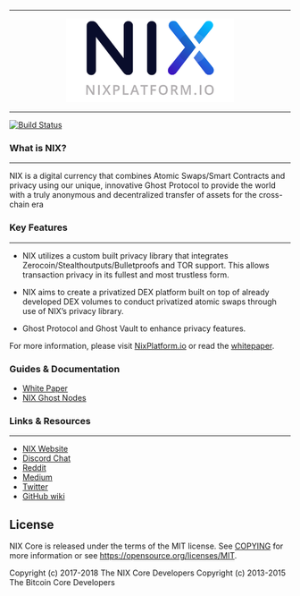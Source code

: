 <hr />
<div align="center">
    <img src="images/nix_full.png" alt="Logo" width='300px' height='auto'/>
</div>
<hr />

[![Build Status](https://travis-ci.org/NixPlatform/nix.svg?branch=master)](https://travis-ci.org/NixPlatform/NixCore)

### What is NIX?
---

NIX is a digital currency that combines Atomic Swaps/Smart Contracts and privacy using our unique, innovative Ghost Protocol to provide the world with a truly anonymous and decentralized transfer of assets for the cross-chain era

### Key Features
---

* NIX utilizes a custom built privacy library that integrates Zerocoin/Stealthoutputs/Bulletproofs and TOR support. This allows transaction privacy in its fullest and most trustless form.

* NIX aims to create a privatized DEX platform built on top of already developed DEX volumes to conduct privatized atomic swaps through use of NIX’s privacy library.

* Ghost Protocol and Ghost Vault to enhance privacy features.

For more information, please visit [NixPlatform.io](https://nixplatform.io/nixplatform.io) or read the [whitepaper](https://nixplatform.io/nixplatform.io/whitepaper).


### Guides & Documentation

* [White Paper](https://nixplatform.io/docs/NIX-Platform-Whitepaper.pdf)
* [NIX Ghost Nodes](https://nixplatform.zendesk.com/hc/en-us/articles/360005044571-Setting-up-your-Ghost-Node)


### Links & Resources
---

* [NIX Website](https://nixplatform.io)
* [Discord Chat](https://chat.nixplatform.io/)
* [Reddit](https://reddit.com/r/nixplatform)
* [Medium](https://medium.com/@nixplatform)
* [Twitter](https://twitter.com/nixplatform)
* [GitHub wiki](https://github.com/nixplatform/nixcore/wiki)

License
---

NIX Core is released under the terms of the MIT license. See [COPYING](COPYING) for more
information or see https://opensource.org/licenses/MIT.

Copyright (c) 2017-2018 The NIX Core Developers Copyright (c) 2013-2015 The Bitcoin Core Developers
